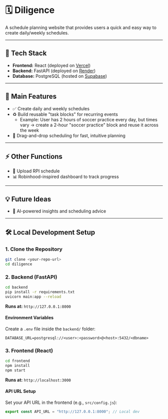 # 🗓️ Diligence

A schedule planning website that provides users a quick and easy way to create daily/weekly schedules.

---

## 🚀 Tech Stack

- **Frontend:** React (deployed on [Vercel](https://vercel.com/))
- **Backend:** FastAPI (deployed on [Render](https://render.com/))
- **Database:** PostgreSQL (hosted on [Supabase](https://supabase.com/))

---

## 📌 Main Features

- ✅ Create daily and weekly schedules
- ♻️ Build reusable "task blocks" for recurring events
  - Example: User has 2 hours of soccer practice every day, but times vary → create a 2-hour "soccer practice" block and reuse it across the week
- 🎯 Drag-and-drop scheduling for fast, intuitive planning

---

## ⚡ Other Functions

- 📂 Upload RPI schedule
- 📊 Robinhood-inspired dashboard to track progress

---

## 💡 Future Ideas

- 🤖 AI-powered insights and scheduling advice

---

## 🛠️ Local Development Setup

### 1. Clone the Repository

```bash
git clone <your-repo-url>
cd diligence
```

### 2. Backend (FastAPI)

```bash
cd backend
pip install -r requirements.txt
uvicorn main:app --reload
```

**Runs at:** `http://127.0.0.1:8000`

#### Environment Variables

Create a `.env` file inside the `backend/` folder:

```env
DATABASE_URL=postgresql://<user>:<password>@<host>:5432/<dbname>
```

### 3. Frontend (React)

```bash
cd frontend
npm install
npm start
```

**Runs at:** `http://localhost:3000`

#### API URL Setup

Set your API URL in the frontend (e.g., `src/config.js`):

```javascript
export const API_URL = "http://127.0.0.1:8000"; // Local dev
```
